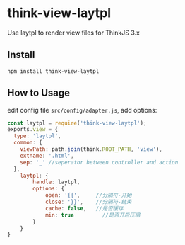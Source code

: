 # think-view-laytpl
Use laytpl to render view files for ThinkJS 3.x

## Install

```
npm install think-view-laytpl
```

## How to Usage

edit config file `src/config/adapter.js`, add options:

```js
const laytpl = require('think-view-laytpl');
exports.view = {
  type: 'laytpl',
  common: {
    viewPath: path.join(think.ROOT_PATH, 'view'),
    extname: '.html',
    sep: '_' //seperator between controller and action
  },
	laytpl: {
		handle: laytpl,
		options: {
			open: '{{',		//分隔符-开始
			close: '}}',	//分隔符-结束
			cache: false,	//是否缓存
			min: true		  //是否开启压缩
		}
	}
}
```
